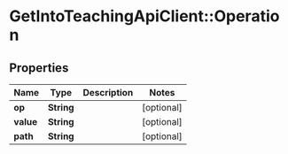 # GetIntoTeachingApiClient::Operation

## Properties
Name | Type | Description | Notes
------------ | ------------- | ------------- | -------------
**op** | **String** |  | [optional] 
**value** | **String** |  | [optional] 
**path** | **String** |  | [optional] 


